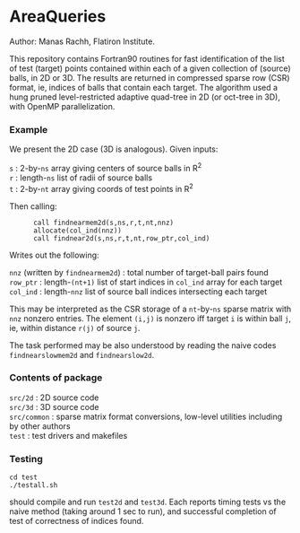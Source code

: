 # AreaQueries

Author: Manas Rachh, Flatiron Institute.

This repository contains Fortran90 routines for fast identification of
the list of test (target) points contained within each of a given
collection of (source) balls, in 2D or 3D. The results are returned in
compressed sparse row (CSR) format, ie, indices of balls that contain
each target. The algorithm used a hung pruned level-restricted
adaptive quad-tree in 2D (or oct-tree in 3D), with OpenMP parallelization.

### Example

We present the 2D case (3D is analogous). Given inputs:

  `s` : 2-by-`ns` array giving centers of source balls in R<sup>2</sup>  
  `r` : length-`ns` list of radii of source balls  
  `t` : 2-by-`nt` array giving coords of test points in R<sup>2</sup>  

Then calling:
```
      call findnearmem2d(s,ns,r,t,nt,nnz)
      allocate(col_ind(nnz))
      call findnear2d(s,ns,r,t,nt,row_ptr,col_ind)
```
Writes out the following:

  `nnz` (written by `findnearmem2d`) : total number of target-ball pairs found  
  `row_ptr` : length-`(nt+1)` list of start indices in `col_ind` array for each target  
  `col_ind` : length-`nnz` list of source ball indices intersecting each target  

This may be interpreted as the CSR storage of a `nt`-by-`ns`
sparse matrix with `nnz` nonzero entries.
The element `(i,j)` is nonzero iff target `i` is within ball `j`, ie,
within distance `r(j)` of source `j`.

The task performed may be also understood by reading the naive codes
`findnearslowmem2d` and `findnearslow2d`.


### Contents of package

`src/2d` : 2D source code  
`src/3d` : 3D source code  
`src/common` : sparse matrix format conversions, low-level utilities including by other authors  
`test` : test drivers and makefiles  

### Testing

```
cd test
./testall.sh
```
should compile and run `test2d` and `test3d`. Each reports timing tests vs the naive method (taking around 1 sec to run), and successful completion of test of correctness of indices found.
